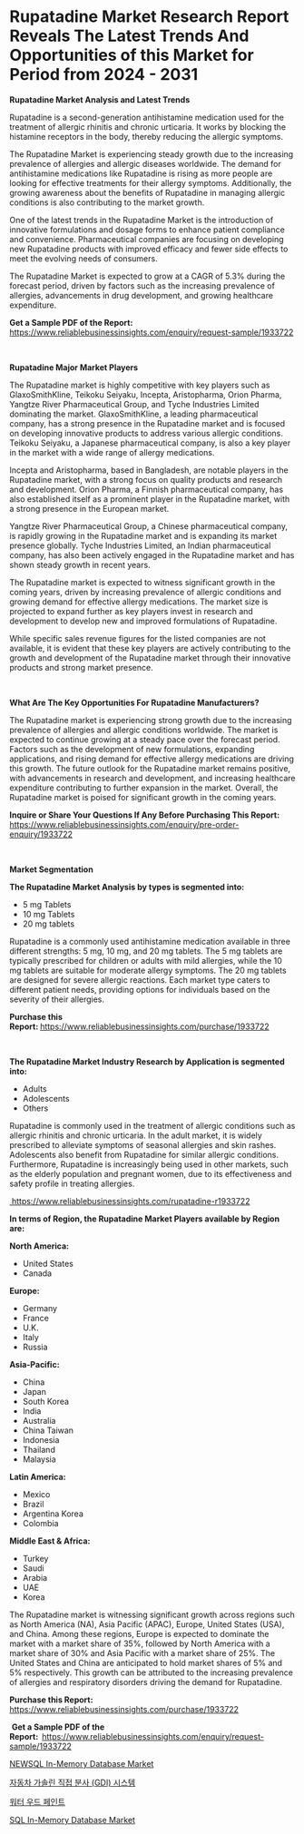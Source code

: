 <p><h1>Rupatadine Market Research Report Reveals The Latest Trends And Opportunities of this Market for Period from 2024 - 2031</h1></p><p><strong>Rupatadine Market Analysis and Latest Trends</strong></p>
<p><p>Rupatadine is a second-generation antihistamine medication used for the treatment of allergic rhinitis and chronic urticaria. It works by blocking the histamine receptors in the body, thereby reducing the allergic symptoms.</p><p>The Rupatadine Market is experiencing steady growth due to the increasing prevalence of allergies and allergic diseases worldwide. The demand for antihistamine medications like Rupatadine is rising as more people are looking for effective treatments for their allergy symptoms. Additionally, the growing awareness about the benefits of Rupatadine in managing allergic conditions is also contributing to the market growth.</p><p>One of the latest trends in the Rupatadine Market is the introduction of innovative formulations and dosage forms to enhance patient compliance and convenience. Pharmaceutical companies are focusing on developing new Rupatadine products with improved efficacy and fewer side effects to meet the evolving needs of consumers.</p><p>The Rupatadine Market is expected to grow at a CAGR of 5.3% during the forecast period, driven by factors such as the increasing prevalence of allergies, advancements in drug development, and growing healthcare expenditure.</p></p>
<p><strong>Get a Sample PDF of the Report:&nbsp;</strong> <a href="https://www.reliablebusinessinsights.com/enquiry/request-sample/1933722">https://www.reliablebusinessinsights.com/enquiry/request-sample/1933722</a></p>
<p>&nbsp;</p>
<p><strong>Rupatadine Major Market Players</strong></p>
<p><p>The Rupatadine market is highly competitive with key players such as GlaxoSmithKline, Teikoku Seiyaku, Incepta, Aristopharma, Orion Pharma, Yangtze River Pharmaceutical Group, and Tyche Industries Limited dominating the market. GlaxoSmithKline, a leading pharmaceutical company, has a strong presence in the Rupatadine market and is focused on developing innovative products to address various allergic conditions. Teikoku Seiyaku, a Japanese pharmaceutical company, is also a key player in the market with a wide range of allergy medications.</p><p>Incepta and Aristopharma, based in Bangladesh, are notable players in the Rupatadine market, with a strong focus on quality products and research and development. Orion Pharma, a Finnish pharmaceutical company, has also established itself as a prominent player in the Rupatadine market, with a strong presence in the European market.</p><p>Yangtze River Pharmaceutical Group, a Chinese pharmaceutical company, is rapidly growing in the Rupatadine market and is expanding its market presence globally. Tyche Industries Limited, an Indian pharmaceutical company, has also been actively engaged in the Rupatadine market and has shown steady growth in recent years.</p><p>The Rupatadine market is expected to witness significant growth in the coming years, driven by increasing prevalence of allergic conditions and growing demand for effective allergy medications. The market size is projected to expand further as key players invest in research and development to develop new and improved formulations of Rupatadine.</p><p>While specific sales revenue figures for the listed companies are not available, it is evident that these key players are actively contributing to the growth and development of the Rupatadine market through their innovative products and strong market presence.</p></p>
<p>&nbsp;</p>
<p><strong>What Are The Key Opportunities For Rupatadine Manufacturers?</strong></p>
<p><p>The Rupatadine market is experiencing strong growth due to the increasing prevalence of allergies and allergic conditions worldwide. The market is expected to continue growing at a steady pace over the forecast period. Factors such as the development of new formulations, expanding applications, and rising demand for effective allergy medications are driving this growth. The future outlook for the Rupatadine market remains positive, with advancements in research and development, and increasing healthcare expenditure contributing to further expansion in the market. Overall, the Rupatadine market is poised for significant growth in the coming years.</p></p>
<p><strong>Inquire or Share Your Questions If Any Before Purchasing This Report:</strong> <a href="https://www.reliablebusinessinsights.com/enquiry/pre-order-enquiry/1933722">https://www.reliablebusinessinsights.com/enquiry/pre-order-enquiry/1933722</a></p>
<p>&nbsp;</p>
<p><strong>Market Segmentation</strong></p>
<p><strong>The Rupatadine Market Analysis by types is segmented into:</strong></p>
<p><ul><li>5 mg Tablets</li><li>10 mg Tablets</li><li>20 mg tablets</li></ul></p>
<p><p>Rupatadine is a commonly used antihistamine medication available in three different strengths: 5 mg, 10 mg, and 20 mg tablets. The 5 mg tablets are typically prescribed for children or adults with mild allergies, while the 10 mg tablets are suitable for moderate allergy symptoms. The 20 mg tablets are designed for severe allergic reactions. Each market type caters to different patient needs, providing options for individuals based on the severity of their allergies.</p></p>
<p><strong>Purchase this Report:&nbsp;</strong><a href="https://www.reliablebusinessinsights.com/purchase/1933722">https://www.reliablebusinessinsights.com/purchase/1933722</a></p>
<p>&nbsp;</p>
<p><strong>The Rupatadine Market Industry Research by Application is segmented into:</strong></p>
<p><ul><li>Adults</li><li>Adolescents</li><li>Others</li></ul></p>
<p><p>Rupatadine is commonly used in the treatment of allergic conditions such as allergic rhinitis and chronic urticaria. In the adult market, it is widely prescribed to alleviate symptoms of seasonal allergies and skin rashes. Adolescents also benefit from Rupatadine for similar allergic conditions. Furthermore, Rupatadine is increasingly being used in other markets, such as the elderly population and pregnant women, due to its effectiveness and safety profile in treating allergies.</p></p>
<p><a href="https://www.reliablebusinessinsights.com/rupatadine-r1933722">&nbsp;https://www.reliablebusinessinsights.com/rupatadine-r1933722</a></p>
<p><strong>In terms of Region, the Rupatadine Market Players available by Region are:</strong></p>
<p>
    <p> <strong> North America: </strong>
        <ul>
            <li>United States</li>
            <li>Canada</li>
        </ul>
        </p> 
    <p> <strong> Europe: </strong>
        <ul>
            <li>Germany</li>
            <li>France</li>
            <li>U.K.</li>
            <li>Italy</li>
            <li>Russia</li>
        </ul>
        </p> 
    <p> <strong> Asia-Pacific: </strong>
        <ul>
            <li>China</li>
            <li>Japan</li>
            <li>South Korea</li>
            <li>India</li>
            <li>Australia</li>
            <li>China Taiwan</li>
            <li>Indonesia</li>
            <li>Thailand</li>
            <li>Malaysia</li>
        </ul>
        </p> 
    <p> <strong> Latin America: </strong>
        <ul>
            <li>Mexico</li>
            <li>Brazil</li>
            <li>Argentina Korea</li>
            <li>Colombia</li>
        </ul>
        </p> 
    <p> <strong> Middle East & Africa: </strong>
        <ul>
            <li>Turkey</li>
            <li>Saudi</li>
            <li>Arabia</li>
            <li>UAE</li>
            <li>Korea</li>
        </ul>
    </p>
    </p>
<p><p>The Rupatadine market is witnessing significant growth across regions such as North America (NA), Asia Pacific (APAC), Europe, United States (USA), and China. Among these regions, Europe is expected to dominate the market with a market share of 35%, followed by North America with a market share of 30% and Asia Pacific with a market share of 25%. The United States and China are anticipated to hold market shares of 5% and 5% respectively. This growth can be attributed to the increasing prevalence of allergies and respiratory disorders driving the demand for Rupatadine.</p></p>
<p><strong>Purchase this Report: </strong><a href="https://www.reliablebusinessinsights.com/purchase/1933722">https://www.reliablebusinessinsights.com/purchase/1933722</a></p>
<p>&nbsp;<strong>Get a Sample PDF of the Report:&nbsp;&nbsp;</strong><a href="https://www.reliablebusinessinsights.com/enquiry/request-sample/1933722">https://www.reliablebusinessinsights.com/enquiry/request-sample/1933722</a></p>
<p><strong></strong></p>
<p><p><a href="https://github.com/wwwkeltoum/Market-Research-Report-List-4/blob/main/newsql-in-memory-database-market.md">NEWSQL In-Memory Database Market</a></p><p><a href="https://medium.com/@sergioagasta_31871/2024%EB%85%84%EB%B6%80%ED%84%B0-2031%EB%85%84%EA%B9%8C%EC%A7%80-%EA%B8%B0%EA%B0%84%EC%97%90-%EB%8C%80%ED%95%9C-%EC%9E%90%EB%8F%99%EC%B0%A8-%EA%B0%80%EC%86%94%EB%A6%B0-%EC%A7%81%EC%A0%91%EB%B6%84%EC%82%AC-gdi-%EC%8B%9C%EC%8A%A4%ED%85%9C-%EC%8B%9C%EC%9E%A5-%EB%B6%84%EC%84%9D-%EB%B0%8F-%EA%B7%9C%EB%AA%A8-%EC%98%88%EC%B8%A1-6b272143e3f0">자동차 가솔린 직접 분사 (GDI) 시스템</a></p><p><a href="https://medium.com/@sergioagasta_31871/%EB%AC%BC-%EB%82%98%EB%AC%B4-%ED%8E%98%EC%9D%B8%ED%8A%B8-%EC%8B%9C%EC%9E%A5-%EC%A0%84%EB%A7%9D-%EC%82%B0%EC%97%85-%EA%B0%9C%EC%9A%94-%EB%B0%8F-%EC%A0%84%EB%A7%9D-2024%EB%85%84%EB%B6%80%ED%84%B0-2031%EB%85%84%EA%B9%8C%EC%A7%80-7f8da015898a">워터 우드 페인트</a></p><p><a href="https://github.com/joannesouthgate/Market-Research-Report-List-4/blob/main/sql-in-memory-database-market.md">SQL In-Memory Database Market</a></p></p>